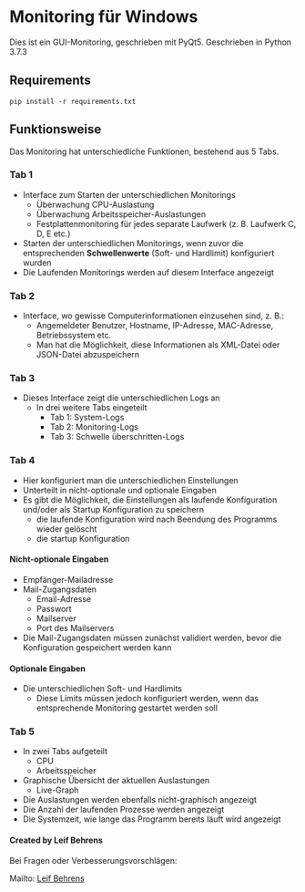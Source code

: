 # Monitoring für Windows

Dies ist ein GUI-Monitoring, geschrieben mit PyQt5. 
Geschrieben in Python 3.7.3

## Requirements

```
pip install -r requirements.txt
```

## Funktionsweise

Das Monitoring hat unterschiedliche Funktionen, bestehend aus 5 Tabs. 

### Tab 1

- Interface zum Starten der unterschiedlichen Monitorings
    - Überwachung CPU-Auslastung
    - Überwachung Arbeitsspeicher-Auslastungen
    - Festplattenmonitoring für jedes separate Laufwerk (z. B. Laufwerk C, D, E etc.)
- Starten der unterschiedlichen Monitorings, wenn zuvor die entsprechenden **Schwellenwerte** (Soft- und Hardlimit) konfiguriert wurden
- Die Laufenden Monitorings werden auf diesem Interface angezeigt

### Tab 2

- Interface, wo gewisse Computerinformationen einzusehen sind, z. B.:
    - Angemeldeter Benutzer, Hostname, IP-Adresse, MAC-Adresse, Betriebssystem etc.
    - Man hat die Möglichkeit, diese Informationen als XML-Datei oder JSON-Datei abzuspeichern

### Tab 3

- Dieses Interface zeigt die unterschiedlichen Logs an
    - In drei weitere Tabs eingeteilt
        - Tab 1: System-Logs
        - Tab 2: Monitoring-Logs
        - Tab 3: Schwelle überschritten-Logs

### Tab 4

- Hier konfiguriert man die unterschiedlichen Einstellungen
- Unterteilt in nicht-optionale und optionale Eingaben
- Es gibt die Möglichkeit, die Einstellungen als laufende Konfiguration und/oder als Startup Konfiguration zu speichern
    - die laufende Konfiguration wird nach Beendung des Programms wieder gelöscht
    - die startup Konfiguration 

#### Nicht-optionale Eingaben

- Empfänger-Mailadresse
- Mail-Zugangsdaten
    - Email-Adresse
    - Passwort
    - Mailserver
    - Port des Mailservers
- Die Mail-Zugangsdaten müssen zunächst validiert werden, bevor die Konfiguration gespeichert werden kann

#### Optionale Eingaben

- Die unterschiedlichen Soft- und Hardlimits
    - Diese Limits müssen jedoch konfiguriert werden, wenn das entsprechende Monitoring gestartet werden soll


### Tab 5

- In zwei Tabs aufgeteilt
    - CPU
    - Arbeitsspeicher
- Graphische Übersicht der aktuellen Auslastungen
    - Live-Graph
- Die Auslastungen werden ebenfalls nicht-graphisch angezeigt
- Die Anzahl der laufenden Prozesse werden angezeigt
- Die Systemzeit, wie lange das Programm bereits läuft wird angezeigt

#### Created by Leif Behrens
Bei Fragen oder Verbesserungsvorschlägen:

Mailto: [Leif Behrens](mailto:info@leifbehrens.de?subject=[GitHub]%20Monitoring)
